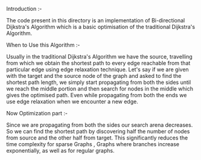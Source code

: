 
Introduction :- 

The code present in this directory is an implementation of Bi-directional 		Dijkstra's Algorithm which is a basic optimisation of the traditional 	     	Dijkstra's Algorithm. 



When to Use this Algorithm :- 

Usually in the traditional Dijkstra's Algorithm we have the source, 		 travelling from which we obtain the shortest path to every edge reachable from that particular edge using edge relaxation technique. Let's say if we are given with the target and the source node of the graph and asked to find the shortest path length, we simply start propagating from both the sides until we reach the middle portion and then search for nodes in the middle which gives the optimised path. Even while propagating from both the ends we use edge relaxation when we encounter a new edge. 


Now Optimization part :- 

Since we are propagating from both the sides our search arena decreases. So we can find the shortest path by discovering half the number of nodes from source and the other half from target. This significantly reduces the time complexity for sparse Graphs , Graphs where branches increase exponentially, as well as for regular graphs. 

 
